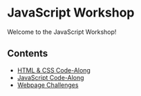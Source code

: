 # JavaScript Workshop
Welcome to the JavaScript Workshop!

## Contents
- [HTML & CSS Code-Along](HtmlCssCodeAlong.md)
- [JavaScript Code-Along](JavaScriptCodeAlong.md)
- [Webpage Challenges](WebpageChallenges.md)